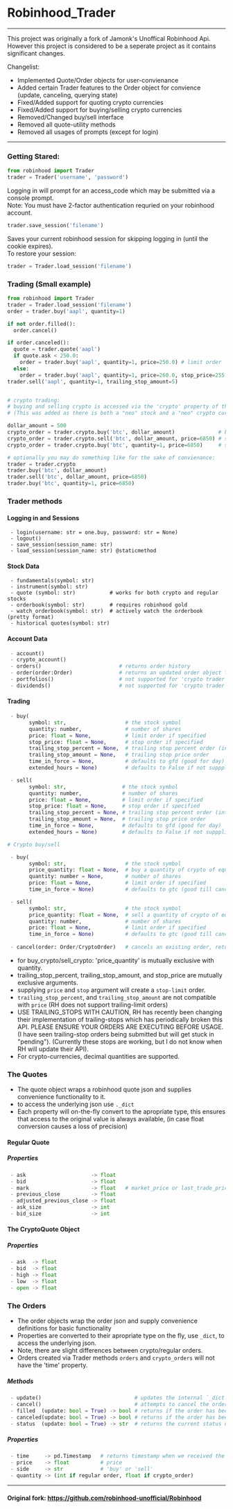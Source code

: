 # Robinhood_Trader

-------------------
This project was originally a fork of Jamonk's Unoffical Robinhood Api. 
However this project is considered to be a seperate project
as it contains significant changes. 

Changelist:  
 + Implemented Quote/Order objects for user-convienance 
 + Added certain Trader features to the Order object for convience (update, canceling, querying state) 
 + Fixed/Added support for quoting crypto currencies
 + Fixed/Added support for buying/selling crypto currencies
 + Removed/Changed buy/sell interface 
 + Removed all quote-utility methods
 + Removed all usages of prompts (except for login)
 
------------------

### Getting Stared:
```python
from robinhood import Trader
trader = Trader('username', 'password') 
```
Logging in will prompt for an access_code which may be submitted  via a console prompt.   
Note: You must have 2-factor authentication requried on your robinhood account. 
```python
trader.save_session('filename')
```
Saves your current robinhood session for skipping logging in (until the cookie expires).  
 To restore your session:
```python
trader = Trader.load_session('filename')
```
### Trading (Small example) 
```python 
from robinhood import Trader
trader = Trader.load_session('filename')
order = trader.buy('aapl', quantity=1)

if not order.filled():
  order.cancel()

if order.canceled():
  quote = trader.quote('aapl')
  if quote.ask < 250.0: 
    order = trader.buy('aapl', quantity=1, price=250.0) # limit order
  else:
    order = trader.buy('aapl', quantity=1, price=260.0, stop_price=255.0)  # stop-limit order 
trader.sell('aapl', quantity=1, trailing_stop_amount=5)


# crypto trading:
# buying and selling crypto is accessed via the 'crypto' property of the trader object
# (This was added as there is both a "neo" stock and a "neo" crypto currency)

dollar_amount = 500
crypto_order = trader.crypto.buy('btc', dollar_amount)              # buy 500$ worth of bitcoin (market order)
crypto_order = trader.crypto.sell('btc', dollar_amount, price=6850) # sell 500$ worth of bitcoin at 6850 (limit order)
crypto_order = trader.crypto.buy('btc', quantity=1, price=6850)     # sell 1 bitcoin at 6850 (limit order)

# optionally you may do something like for the sake of convienance: 
trader = trader.crypto 
trader.buy('btc', dollar_amount)  
trader.sell('btc', dollar_amount, price=6850)
trader.buy('btc', quantity=1, price=6850)
```

### Trader methods 

#### Logging in and Sessions
```
 - login(username: str = one.buy, password: str = None)
 - logout()
 - save_session(session_name: str)
 - load_session(session_name: str) @staticmethod 
```
#### Stock Data
```
 - fundamentals(symbol: str)
 - instrument(symbol: str)
 - quote (symbol: str)           # works for both crypto and regular stocks 
 - orderbook(symbol: str)        # requires robinhood gold
 - watch_orderbook(symbol: str)  # actively watch the orderbook (pretty format)
 - historical quotes(symbol: str)
```
#### Account Data 
```python
 - account()
 - crypto_account()
 - orders()                         # returns order history 
 - order(order:Order)               # returns an updated order object from an existing Order 
 - portfolios()                     # not supported for 'crypto trader'
 - dividends()                      # not supported for 'crypto trader' 
 ```
#### Trading 
```python
 - buy(  
       symbol: str,                   # the stock symbol
       quantity: number,              # number of shares
       price: float = None,           # limit order if specified
       stop_price: float = None,      # stop order if specified
       trailing_stop_percent = None,  # trailing stop percent order (int) 5 -> trailing stop of 5%) 
       trailing_stop_amount = None,   # trailing stop price order 
       time_in_force = None,          # defaults to gfd (good for day)
       extended_hours = None)         # defaults to False if not suppplied 

 - sell(  
       symbol: str,                  # the stock symbol
       quantity: number,             # number of shares
       price: float = None,          # limit order if specified
       stop_price: float = None,     # stop order if specified
       trailing_stop_percent = None, # trailing stop percent order (int) 5 -> trailing stop of 5%) 
       trailing_stop_amount = None,  # trailing stop price order 
       time_in_force = None,         # defaults to gfd (good for day)
       extended_hours = None)        # defaults to False if not suppplied 

# Crypto buy/sell

 - buy(  
       symbol: str,                   # the stock symbol
       price_quantity: float = None,  # buy a quantity of crypto of equal value to the given price_quantity,
       quantity: number = None,       # number of shares
       price: float = None,           # limit order if specified
       time_in_force = None)          # defaults to gtc (good till canceled)

 - sell(  
       symbol: str,                   # the stock symbol
       price_quantity: float = None,  # sell a quantity of crypto of equal value to the given price_quantity,
       quantity: number,              # number of shares
       price: float = None,           # limit order if specified
       time_in_force = None)          # defaults to gtc (good till canceled)
       
 - cancel(order: Order/CryptoOrder)   # cancels an existing order, returns response object, success does not ensure the order has been canceled). (Robinhood response does not indicate if the order was successfully canceled) 
 ```
 - for buy_crypto/sell_crypto: 'price_quantity' is mutually exclusive with quantity. 
 - trailing_stop_percent, trailing_stop_amount, and stop_price are mutually exclusive arguments. 
 - supplying `price` and `stop` argument will create a `stop-limit` order. 
 - `trailing_stop_percent`, and `trailing_stop_amount` are not compatible with `price` (RH does not support trailing-limit orders) 
 - USE TRAILING_STOPS WITH CAUTION, RH has recently been changing their implementation of trailing-stops which has periodically broken this API. PLEASE ENSURE YOUR ORDERS ARE EXECUTING BEFORE USAGE. (I have seen trailing-stop orders being submitted but will get stuck in "pending"). (Currently these stops are working, but I do not know when RH will update their API).   
 - For crypto-currencies, decimal quantities are supported. 

### The Quotes 

 - The quote object wraps a robinhood quote json and supplies convenience functionality to it. 
 - to access the underlying json use `._dict`
 - Each property will on-the-fly convert to the apropriate type, 
   this ensures that access to the original value is always available, (in case float conversion causes a loss of precision) 

#### Regular Quote 
##### Properties
```python
 - ask                     -> float
 - bid                     -> float
 - mark                    -> float   # market_price or last_trade_price (regular stocks json contains a "last_trade_price", crypto json contains a "mark_price" 
 - previous_close          -> float
 - adjusted_previous_close -> float
 - ask_size                -> int
 - bid_size                -> int
```
#### The CryptoQuote Object 
##### Properties
```python
 - ask  -> float
 - bid  -> float
 - high -> float
 - low  -> float
 - open -> float 
```
### The Orders 
 - The order objects wrap the order json and supply convenience definitions for basic functionality 
 - Properties are converted to their apropriate type on the fly, use `_dict`, to access the underlying json. 
 - Note, there are slight differences between crypto/regular orders. 
 - Orders created via Trader methods `orders` and `crypto_orders` will not have the 'time' property. 

##### Methods 
```python
 - update()                              # updates the internal `_dict` by making a request to RH 
 - cancel()                              # attempts to cancel the order,success does not indicate successful cancelation
 - filled  (update: bool = True) -> bool # returns if the order has been filled, if update is true, will call update prior.
 - canceled(update: bool = True) -> bool # returns if the order has been canceled, if update is true, will call update prior.
 - status  (update: bool = True) -> str  # returns the current status of the order
```
##### Properties 
```python
 - time     -> pd.Timestamp   # returns timestamp when we received the response from robinhood (not RH's timestamp!)
 - price    -> float          # price  
 - side     -> str            # 'buy' or 'sell'
 - quantity -> (int if regular order, float if crypto_order)
```

---------------------
#### Original fork: https://github.com/robinhood-unofficial/Robinhood

